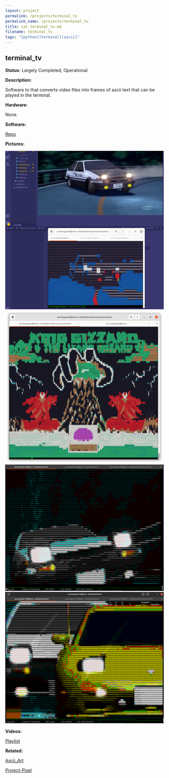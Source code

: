 ```yaml
---
layout: project
permalink: /projects/terminal_tv
permalink_name: /projects/terminal_tv
title: cat terminal_tv.md
filename: terminal_tv
tags: "[python][terminal][ascii]"
---
```

## terminal_tv

**Status**: Largely Completed, Operational

**Description:**

Software to that converts video files into frames of ascii text that can be played in the terminal.

**Hardware:**

None.

**Software:**

[Repo](https://github.com/Jormungandr1105/terminal-tv)

**Pictures:**

![Test_0](/assets/images/initial_d.png)
![Test_1](/assets/images/mind_fuzz.png)
![Test_2](/assets/images/terminal_test1.png)
![Test_3](/assets/images/terminal_test2.png)

**Videos:**

[Playlist](https://youtube.com/playlist?list=PLLkrk54i7avHiKDN3ENUukqMjOVQNE-ZC)

**Related:**

[Ascii_Art](https://github.com/Jormungandr1105/Ascii_Art)

[Project-Pixel](https://github.com/Jormungandr1105/Project-Pixel)
